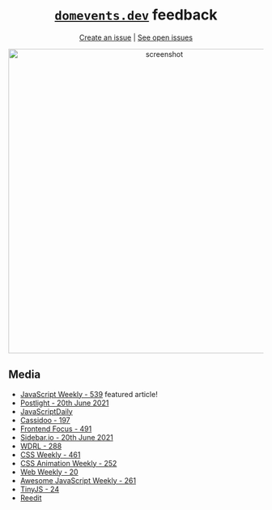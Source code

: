 <div align="center">

# [`domevents.dev`](https://domevents.dev) feedback

[Create an issue](https://github.com/alexreardon/domevents-feedback/issues/new/choose) | [See open issues](https://github.com/alexreardon/domevents-feedback/issues)

<img width="600" alt="screenshot" src="https://user-images.githubusercontent.com/2182637/97559325-63803b80-1a31-11eb-8e8a-839bfa7f12de.png">

</div>

## Media

- [JavaScript Weekly - 539](https://javascriptweekly.com/issues/539) featured article!
- [Postlight - 20th June 2021](https://mailchi.mp/postlight/our-commitment-to-voter-rights-1105990)
- [JavaScriptDaily](https://twitter.com/JavaScriptDaily/status/1395053387448819712)
- [Cassidoo - 197](https://buttondown.email/cassidoo/archive/dont-be-afraid-if-you-dont-exercise-your-rights/)
- [Frontend Focus - 491](https://frontendfoc.us/issues/491)
- [Sidebar.io - 20th June 2021](https://sidebar.io/date/2021-05-20)
- [WDRL - 288](https://wdrl.info/archive/288)
- [CSS Weekly - 461](https://css-weekly.com/issue-461/)
- [CSS Animation Weekly - 252](http://weekly.cssanimation.rocks/issues/css-animation-weekly-252-617025)
- [Web Weekly - 20](https://www.stefanjudis.com/blog/web-weekly-20/)
- [Awesome JavaScript Weekly - 261](https://js.libhunt.com/newsletter/261)
- [TinyJS - 24](https://buttondown.email/tinyjs/archive/tinyjs-24/)
- [Reedit](https://www.reddit.com/r/webdev/comments/nevcmm/domeventsdev_a_visualiser_to_help_people_learn/)
